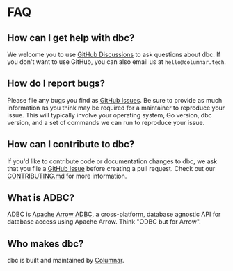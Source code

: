 <!-- Copyright (c) 2025 Columnar Technologies Inc.  All rights reserved. -->

# FAQ

## How can I get help with dbc?

We welcome you to use [GitHub Discussions](https://github.com/columnar-tech/dbc/discussions) to ask questions about dbc. If you don't want to use GitHub, you can also email us at `hello@columnar.tech`.

## How do I report bugs?

Please file any bugs you find as [GitHub Issues](https://github.com/columnar-tech/dbc/discussions). Be sure to provide as much information as you think may be required for a maintainer to reproduce your issue. This will typically involve your operating system, Go version, dbc version, and a set of commands we can run to reproduce your issue.

## How can I contribute to dbc?

If you'd like to contribute code or documentation changes to dbc, we ask that you file a [GitHub Issue](https://github.com/columnar-tech/dbc/issues) before creating a pull request. Check out our [CONTRIBUTING.md](https://github.com/columnar-tech/dbc/blob/main/CONTRIBUTING.md) for more information.

## What is ADBC?

ADBC is [Apache Arrow ADBC](http://arrow.apache.org/adbc), a cross-platform, database agnostic API for database access using Apache Arrow. Think "ODBC but for Arrow".

## Who makes dbc?

dbc is built and maintained by [Columnar](https://columnar.tech).

